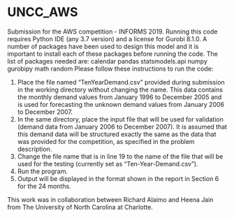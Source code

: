 # UNCC_AWS
Submission for the AWS competition - INFORMS 2019.
Running this code requires Python IDE (any 3.7 version) and a license for Gurobi 8.1.0. A number of packages have been used to design this model and it is important to install each of these packages before running the code. The list of packages needed are: 
calendar
pandas
statsmodels.api
numpy
gurobipy 
math
random
Please follow these instructions to run the code:
1. Place the file named “TenYearDemand.csv” provided during submission in the working directory without changing the name. This data contains the monthly demand values from January 1996 to December 2005 and is used for forecasting the unknown demand values from January 2006 to December 2007.
2. In the same directory, place the input file that will be used for validation (demand data from January 2006 to December 2007). It is assumed that this demand data will be structured exactly the same as the data that was provided for the competition, as specified in the problem description.
3. Change the file name that is in line 19 to the name of the file that will be used for the testing (currently set as “Ten-Year-Demand.csv”).
4. Run the program.
5. Output will be displayed in the format shown in the report in Section 6 for the 24 months.

This work was in collaboration between Richard Alaimo and Heena Jain from The University of North Carolina at Charlotte.
